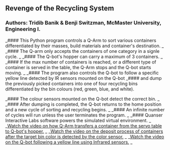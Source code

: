 ## Revenge of the Recycling System

### Authors: Tridib Banik & Benji Switzman, McMaster University, Engineering I.

_#### This Python program controls a Q-Arm to sort various containers differentiated by their masses, build materials and container's destination. 
_
_#### The Q-arm only accepts the containers of one category in a signle cycle.
_
_#### The Q-bot's hopper can carry a maximum of 3 containers.
_
_#### If the max number of containers is reached, or a different type of container is served in the table, the Q-Arm stops and the Q-bot starts moving.
_
_#### The program also controls the Q-bot to follow a specific yellow line detected by IR sensors mounted on the Q-bot 
_#### and dump the previously picked containers into one of four recycling bins differentiated by the bin colours (red, green, blue, and white). 

_#### The colour sensors mounted on the Q-bot detect the correct bin. 
_
_#### After dumping is completed, the Q-bot returns to the home position and a new cycle of sorting and recycling begins.
_
_#### An infinite number of cycles will run unless the user terminates the program. 
_
_#### Quanser Interactive Labs software powers the simulated virtual environment.
_
_[Watch the video on how Q-Arm transfers a container from the servo table to Q-bot's hopper.](./ServoTable_to_Hopper.mp4)
_
_[Watch the video on the deposit process of containers after the target bin color is detected by the color sensor.](./DepositContainers_to_TargetBin.mp4)
_
_[Watch the video on the Q-bot following a yellow line using Infrared sensors.](./Q-Bot_Movements_using_IR_sensors.mp4)
_
